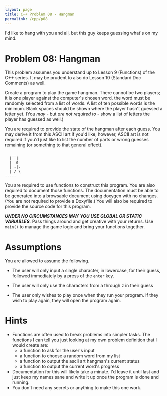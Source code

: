 ```yaml
---
layout: page
title: C++ Problem 08 - Hangman
permalink: /cpp/p08
---
```


I'd like to hang with you and all, but this guy keeps guessing what's on my mind.

<a name="p08-hangman"></a>Problem 08: Hangman
=============================================

This problem assumes you understand up to Lesson 9 (Functions) of the C++ series. It may be prudent to also do Lesson 10 (Standard Doc Comments) as well.

Create a program to play the game hangman. There cannot be two players; it is one player against the computer's chosen word. the word must be randomly selected from a list of words. A list of ten possible words is the minimum. Blank spaces should be shown where the player hasn't guessed a letter yet. (You *may* - but *are not required to* - show a list of letters the player has guessed as well.)

You are required to provide the state of the hangman after each guess. You may derive it from this ASCII art if you'd like; however, ASCII art is not required if you'd just like to list the number of parts or wrong guesses remaining (or something to that general effect).


```
   __
  |  |
  |  0
  | -|-
  | / \
-----
```

You are required to use functions to construct this program. You are also required to document those functions. The documentation must be able to be generated into a browsable document using doxygen with no changes. (You are not required to provide a Doxyfile.) You will also be required to provide the source code for this program.

***UNDER NO CIRCUMSTANCES MAY YOU USE GLOBAL OR STATIC VARIABLES.*** Pass things around and get creative with your returns. Use `main()` to manage the game logic and bring your functions together.

<a name="p08-assumptions"></a>Assumptions
=========================================

You are allowed to assume the following.

* The user will only input a single character, in lowercase, for their guess, followed immediately by a press of the `enter` key.

* The user will only use the characters from a through z in their guess

* The user only wishes to play once when they run your program. If they wish to play again, they will open the program again.

<a name="p08-hints"></a>Hints
=============================
* Functions are often used to break problems into simpler tasks. The functions I can tell you just looking at my own problem definition that I would create are:
  * a function to ask for the user's input
  * a function to choose a random word from my list
  * a function to output the ascii art hangman's current status
  * a function to output the current word's progress
* Documentation for this will likely take a minute. I'd leave it until last and just keep my names sane and write it up once the program is done and running.
* You don't need any secrets or anything to make this one work.
